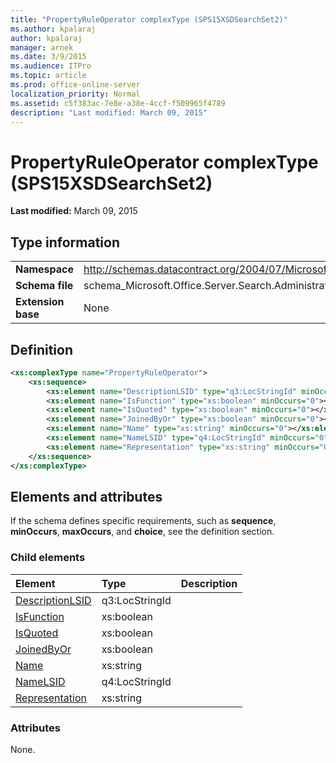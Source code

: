 ```yaml
---
title: "PropertyRuleOperator complexType (SPS15XSDSearchSet2)"
ms.author: kpalaraj
author: kpalaraj
manager: arnek
ms.date: 3/9/2015
ms.audience: ITPro
ms.topic: article
ms.prod: office-online-server
localization_priority: Normal
ms.assetid: c5f383ac-7e8e-a38e-4ccf-f509965f4789
description: "Last modified: March 09, 2015"
---
```


# PropertyRuleOperator complexType (SPS15XSDSearchSet2)

 **Last modified:** March 09, 2015 
  
## Type information

|||
|:-----|:-----|
|**Namespace** <br/> |http://schemas.datacontract.org/2004/07/Microsoft.Office.Server.Search.Administration  <br/> |
|**Schema file** <br/> |schema_Microsoft.Office.Server.Search.Administration.xsd  <br/> |
|**Extension base** <br/> |None  <br/> |
   
## Definition

```XML
<xs:complexType name="PropertyRuleOperator">
    <xs:sequence>
        <xs:element name="DescriptionLSID" type="q3:LocStringId" minOccurs="0"></xs:element>
        <xs:element name="IsFunction" type="xs:boolean" minOccurs="0"></xs:element>
        <xs:element name="IsQuoted" type="xs:boolean" minOccurs="0"></xs:element>
        <xs:element name="JoinedByOr" type="xs:boolean" minOccurs="0"></xs:element>
        <xs:element name="Name" type="xs:string" minOccurs="0"></xs:element>
        <xs:element name="NameLSID" type="q4:LocStringId" minOccurs="0"></xs:element>
        <xs:element name="Representation" type="xs:string" minOccurs="0"></xs:element>
    </xs:sequence>
</xs:complexType>

```

## Elements and attributes

If the schema defines specific requirements, such as **sequence**, **minOccurs**, **maxOccurs**, and **choice**, see the definition section. 
  
### Child elements

|**Element**|**Type**|**Description**|
|:-----|:-----|:-----|
|[DescriptionLSID](descriptionlsid-element-propertyruleoperator-complextypesps15xsdsearchset2.md) <br/> |q3:LocStringId  <br/> ||
|[IsFunction](isfunction-element-propertyruleoperator-complextypesps15xsdsearchset2.md) <br/> |xs:boolean  <br/> ||
|[IsQuoted](isquoted-element-propertyruleoperator-complextypesps15xsdsearchset2.md) <br/> |xs:boolean  <br/> ||
|[JoinedByOr](joinedbyor-element-propertyruleoperator-complextypesps15xsdsearchset2.md) <br/> |xs:boolean  <br/> ||
|[Name](name-element-propertyruleoperator-complextypesps15xsdsearchset2.md) <br/> |xs:string  <br/> ||
|[NameLSID](namelsid-element-propertyruleoperator-complextypesps15xsdsearchset2.md) <br/> |q4:LocStringId  <br/> ||
|[Representation](representation-element-propertyruleoperator-complextypesps15xsdsearchset2.md) <br/> |xs:string  <br/> ||
   
### Attributes

None.
  

